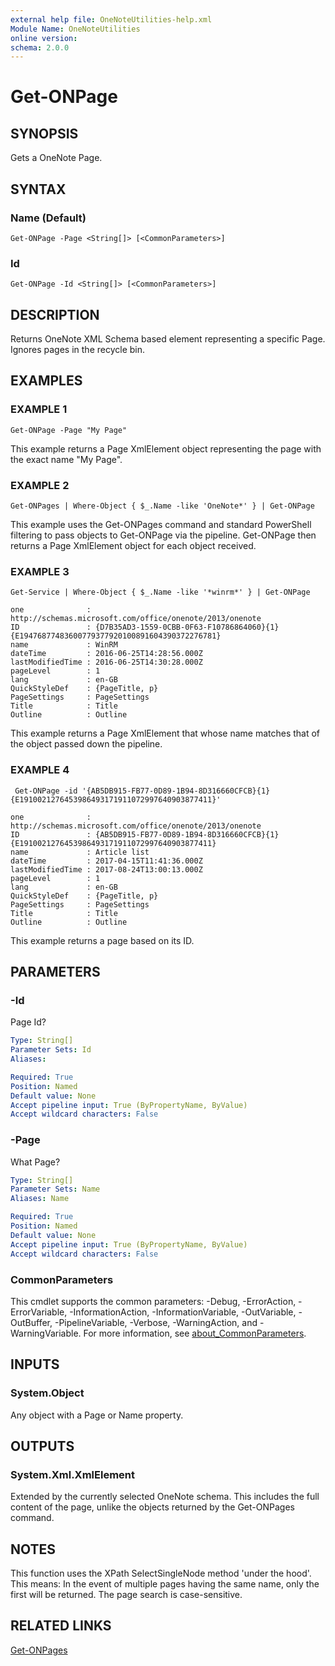 ```yaml
---
external help file: OneNoteUtilities-help.xml
Module Name: OneNoteUtilities
online version:
schema: 2.0.0
---
```


# Get-ONPage

## SYNOPSIS
Gets a OneNote Page.

## SYNTAX

### Name (Default)
```
Get-ONPage -Page <String[]> [<CommonParameters>]
```

### Id
```
Get-ONPage -Id <String[]> [<CommonParameters>]
```

## DESCRIPTION
Returns OneNote XML Schema based element representing a specific Page.
Ignores pages in the recycle bin.

## EXAMPLES

### EXAMPLE 1
```
Get-ONPage -Page "My Page"
```

This example returns a Page XmlElement object representing the page
with the exact name "My Page".

### EXAMPLE 2
```
Get-ONPages | Where-Object { $_.Name -like 'OneNote*' } | Get-ONPage
```

This example uses the Get-ONPages command and standard PowerShell
filtering to pass objects to Get-ONPage via the pipeline.
Get-ONPage then returns a Page XmlElement object for each object received.

### EXAMPLE 3
```
Get-Service | Where-Object { $_.Name -like '*winrm*' } | Get-ONPage

one              : http://schemas.microsoft.com/office/onenote/2013/onenote
ID               : {D7B35AD3-1559-0CBB-0F63-F10786864060}{1}{E19476877483600779377920100891604390372276781}
name             : WinRM
dateTime         : 2016-06-25T14:28:56.000Z
lastModifiedTime : 2016-06-25T14:30:28.000Z
pageLevel        : 1
lang             : en-GB
QuickStyleDef    : {PageTitle, p}
PageSettings     : PageSettings
Title            : Title
Outline          : Outline
```

This example returns a Page XmlElement that whose name matches that
of the object passed down the pipeline.

### EXAMPLE 4
```
 Get-ONPage -id '{AB5DB915-FB77-0D89-1B94-8D316660CFCB}{1}{E1910021276453986493171911072997640903877411}'

one              : http://schemas.microsoft.com/office/onenote/2013/onenote
ID               : {AB5DB915-FB77-0D89-1B94-8D316660CFCB}{1}{E1910021276453986493171911072997640903877411}
name             : Article list
dateTime         : 2017-04-15T11:41:36.000Z
lastModifiedTime : 2017-08-24T13:00:13.000Z
pageLevel        : 1
lang             : en-GB
QuickStyleDef    : {PageTitle, p}
PageSettings     : PageSettings
Title            : Title
Outline          : Outline
```

This example returns a page based on its ID.

## PARAMETERS

### -Id
Page Id?

```yaml
Type: String[]
Parameter Sets: Id
Aliases:

Required: True
Position: Named
Default value: None
Accept pipeline input: True (ByPropertyName, ByValue)
Accept wildcard characters: False
```

### -Page
What Page?

```yaml
Type: String[]
Parameter Sets: Name
Aliases: Name

Required: True
Position: Named
Default value: None
Accept pipeline input: True (ByPropertyName, ByValue)
Accept wildcard characters: False
```

### CommonParameters
This cmdlet supports the common parameters: -Debug, -ErrorAction, -ErrorVariable, -InformationAction, -InformationVariable, -OutVariable, -OutBuffer, -PipelineVariable, -Verbose, -WarningAction, and -WarningVariable. For more information, see [about_CommonParameters](http://go.microsoft.com/fwlink/?LinkID=113216).

## INPUTS
### System.Object
Any object with a Page or Name property.

## OUTPUTS
### System.Xml.XmlElement 
Extended by the currently selected OneNote schema.
This includes the full content of the page, unlike the objects returned
by the Get-ONPages command.

## NOTES
This function uses the XPath SelectSingleNode method 'under the hood'.
This means:
    In the event of multiple pages having the same name, only the first 
    will be returned.
    The page search is case-sensitive.

## RELATED LINKS

[Get-ONPages]()

